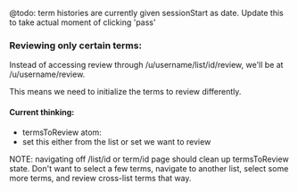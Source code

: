 @todo: term histories are currently given sessionStart as date. Update this to take actual moment of clicking 'pass'

### Reviewing only certain terms:
Instead of accessing review through /u/username/list/id/review,
we'll be at /u/username/review.

This means we need to initialize the terms to review differently.

#### Current thinking:
- termsToReview atom:
 - set this either from the list or set we want to review

NOTE: navigating off /list/id or term/id page should clean up termsToReview state. Don't want to select a few terms, navigate to another list, select some more terms, and review cross-list terms that way.